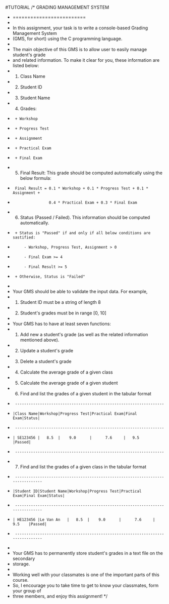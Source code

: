 #TUTORIAL
/* GRADING MANAGEMENT SYSTEM
 * =========================
 *
 * In this assignment, your task is to write a console-based Grading Management System
 * (GMS, for short) using the C programming language.
 *
 * The main objective of this GMS is to allow user to easily manage student's grade
 * and related information. To make it clear for you, these information are listed below:
 *	1. Class Name
 *	2. Student ID
 *	3. Student Name
 *	4. Grades:
 *		+ Workshop
 *		+ Progress Test
 *		+ Assignment
 *		+ Practical Exam
 *		+ Final Exam 
 *	5. Final Result: This grade should be computed automatically using the below formula:
 *		Final Result = 0.1 * Workshop + 0.1 * Progress Test + 0.1 * Assignment + 
 *					   0.4 * Practical Exam + 0.3 * Final Exam
 *	6. Status (Passed / Failed). This information should be computed automatically.
 *		+ Status is "Passed" if and only if all below conditions are sastified:
 *			- Workshop, Progress Test, Assignment > 0
 *			- Final Exam >= 4
 *			- Final Result >= 5
 *		+ Otherwise, Status is "Failed"
 *
 * Your GMS should be able to validate the input data. For example,
 *	1. Student ID must be a string of length 8
 *	2. Student's grades must be in range [0, 10]
 *
 * Your GMS has to have at least seven functions:
 *	1. Add new a student's grade (as well as the related information mentioned above).
 *	2. Update a student's grade
 *	3. Delete a student's grade
 *	4. Calculate the average grade of a given class
 *	5. Calculate the average grade of a given student
 *	6. Find and list the grades of a given student in the tabular format
 *	    ------------------------------------------------------------------
 *	   |Class Name|Workshop|Progress Test|Practical Exam|Final Exam|Status|
 *	    ------------------------------------------------------------------
 *	   | SE123456 |   8.5  |    9.0      |      7.6     |   9.5    |Passed|
 *	    ------------------------------------------------------------------
 *	7. Find and list the grades of a given class in the tabular format
 *	    -------------------------------------------------------------------------------
 *	   |Student ID|Student Name|Workshop|Progress Test|Practical Exam|Final Exam|Status|
 *	    -------------------------------------------------------------------------------
 *	   | HE123456 |Le Van An   |   8.5  |    9.0      |      7.6     |   9.5    |Passed|
 *	    -------------------------------------------------------------------------------
 *
 * Your GMS has to permanently store student's grades in a text file on the secondary
 * storage.
 *
 * Working well with your classmates is one of the important parts of this course.
 * So, I encourage you to take time to get to know your classmates, form your group of
 * three members, and enjoy this assignment!
 */
